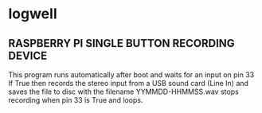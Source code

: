 # logwell

RASPBERRY PI SINGLE BUTTON RECORDING DEVICE
-------------------------------------------
This program runs automatically after boot and waits for an input on pin 33 
If True then records the stereo input from a USB sound card (Line In)
and saves the file to disc with the filename YYMMDD-HHMMSS.wav
stops recording when pin 33 is True and loops.

